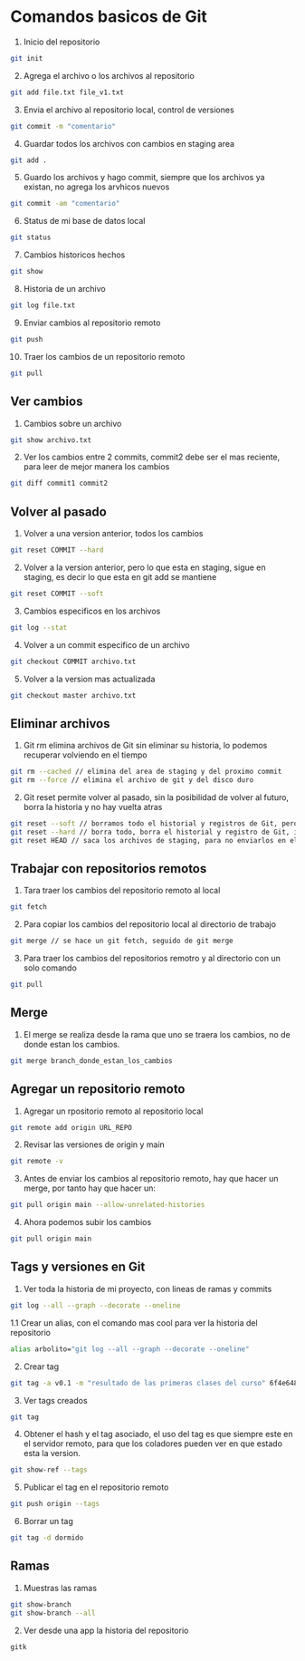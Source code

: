 # Comandos basicos de Git

1. Inicio del repositorio
```bash 
git init
```

2. Agrega el archivo o los archivos al repositorio 
```bash 
git add file.txt file_v1.txt
```

3. Envia el archivo al repositorio local, control de versiones 
```bash 
git commit -m "comentario"
```

4. Guardar todos los archivos con cambios en staging area
```bash
git add .
```

5. Guardo los archivos y hago commit, siempre que los archivos ya existan, no agrega los arvhicos nuevos
```bash
git commit -am "comentario"
```

6. Status de mi base de datos local 
```bash
git status 
```

7. Cambios historicos hechos 
```bash
git show
```

8. Historia de un archivo 
```bash 
git log file.txt 
```

9. Enviar cambios al repositorio remoto 
```bash 
git push 
```

10. Traer los cambios de un repositorio remoto 
```bash 
git pull
```

## Ver cambios 

1. Cambios sobre un archivo 
```bash 
git show archivo.txt
```

2. Ver los cambios entre 2 commits, commit2 debe ser el mas reciente, para leer de mejor manera los cambios
```bash 
git diff commit1 commit2
```

## Volver al pasado 

1. Volver a una version anterior, todos los cambios 
```bash 
git reset COMMIT --hard
```

2. Volver a la version anterior, pero lo que esta en staging, sigue en staging, es decir lo que esta en git add se mantiene 
```bash 
git reset COMMIT --soft
```

3. Cambios especificos en los archivos 
```bash 
git log --stat 
```

4. Volver a un commit especifico de un archivo 
```bash 
git checkout COMMIT archivo.txt 
```

5. Volver a la version mas actualizada
```bash
git checkout master archivo.txt 
```

## Eliminar archivos 

1. Git rm elimina archivos de Git sin eliminar su historia, lo podemos recuperar volviendo en el tiempo
```bash 
git rm --cached // elimina del area de staging y del proximo commit 
git rm --force // elimina el archivo de git y del disco duro 
```

2. Git reset permite volver al pasado, sin la posibilidad de volver al futuro, borra la historia y no hay vuelta atras
```bash 
git reset --soft // borramos todo el historial y registros de Git, pero guardamos los cambios que tenemos en staging 
git reset --hard // borra todo, borra el historial y registro de Git, incluido staging 
git reset HEAD // saca los archivos de staging, para no enviarlos en el commit, se pueden volver a agregar con git add .
```

## Trabajar con repositorios remotos

1. Tara traer los cambios del repositorio remoto al local 
```bash 
git fetch 
```

2. Para copiar los cambios del repositorio local al directorio de trabajo
```bash 
git merge // se hace un git fetch, seguido de git merge 
```

3. Para traer los cambios del repositorios remotro y al directorio con un solo comando 
```bash 
git pull
```

## Merge

1. El merge se realiza desde la rama que uno se traera los cambios, no de donde estan los cambios.
```bash 
git merge branch_donde_estan_los_cambios
```

## Agregar un repositorio remoto 

1. Agregar un rpositorio remoto al repositorio local
```bash 
git remote add origin URL_REPO
```

2. Revisar las versiones de origin y main 
```bash 
git remote -v 
```

3. Antes de enviar los cambios al repositorio remoto, hay que hacer un merge, por tanto hay que hacer un:
```bash 
git pull origin main --allow-unrelated-histories 
```

4. Ahora podemos subir los cambios
```bash
git pull origin main 
```

## Tags y versiones en Git


1. Ver toda la historia de mi proyecto, con lineas de ramas y commits 
```bash 
git log --all --graph --decorate --oneline
```

1.1 Crear un alias, con el comando mas cool para ver la historia del repositorio 
```bash 
alias arbolito="git log --all --graph --decorate --oneline"
```

2. Crear tag
```bash
git tag -a v0.1 -m "resultado de las primeras clases del curso" 6f4e648
```

3. Ver tags creados
```bash 
git tag
```

4. Obtener el hash y el tag asociado, el uso del tag es que siempre este en el servidor remoto, para que los coladores pueden ver en que estado esta la version.
```bash 
git show-ref --tags
```

5. Publicar el tag en el repositorio remoto
```bash 
git push origin --tags 
```

6. Borrar un tag 
```bash 
git tag -d dormido
```

## Ramas

1. Muestras las ramas 
```bash 
git show-branch 
git show-branch --all
```

2. Ver desde una app la historia del repositorio
```bash 
gitk 
```

